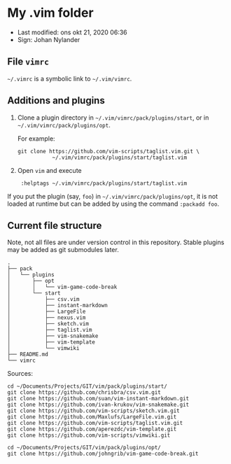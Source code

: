 # My .vim folder

- Last modified: ons okt 21, 2020  06:36
- Sign: Johan Nylander

## File `vimrc`

`~/.vimrc` is a symbolic link to `~/.vim/vimrc`.

## Additions and plugins

1. Clone a plugin directory in `~/.vim/vimrc/pack/plugins/start`, or in
   `~/.vim/vimrc/pack/plugins/opt`.

   For example:

       git clone https://github.com/vim-scripts/taglist.vim.git \
                  ~/.vim/vimrc/pack/plugins/start/taglist.vim

2. Open `vim` and execute

        :helptags ~/.vim/vimrc/pack/plugins/start/taglist.vim

If you put the plugin (say, `foo`) in `~/.vim/vimrc/pack/plugins/opt`, it is
not loaded at runtime but can be added by using the command `:packadd foo`.

## Current file structure

Note, not all files are under version control in this repository.
Stable plugins may be added as git submodules later.

    .
    ├── pack
    │   └── plugins
    │       ├── opt
    │       │   └── vim-game-code-break
    │       └── start
    │           ├── csv.vim
    │           ├── instant-markdown
    │           ├── LargeFile
    │           ├── nexus.vim
    │           ├── sketch.vim
    │           ├── taglist.vim
    │           ├── vim-snakemake
    │           ├── vim-template
    │           └── vimwiki
    ├── README.md
    └── vimrc

Sources:

    cd ~/Documents/Projects/GIT/vim/pack/plugins/start/
    git clone https://github.com/chrisbra/csv.vim.git
    git clone https://github.com/suan/vim-instant-markdown.git
    git clone https://github.com/ivan-krukov/vim-snakemake.git
    git clone https://github.com/vim-scripts/sketch.vim.git
    git clone https://github.com/Maxlufs/LargeFile.vim.git
    git clone https://github.com/vim-scripts/taglist.vim.git
    git clone https://github.com/aperezdc/vim-template.git
    git clone https://github.com/vim-scripts/vimwiki.git

    cd ~/Documents/Projects/GIT/vim/pack/plugins/opt/
    git clone https://github.com/johngrib/vim-game-code-break.git


